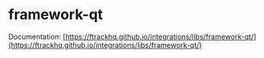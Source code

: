 # framework-qt

Documentation: [https://ftrackhq.github.io/integrations/libs/framework-qt/](https://ftrackhq.github.io/integrations/libs/framework-qt/)

